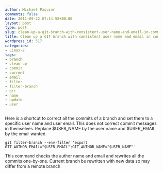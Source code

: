 ```yaml
---
author: Michael Paquier
comments: false
date: 2011-09-22 07:14:58+00:00
layout: post
type: post
slug: clean-up-a-git-branch-with-consistent-user-name-and-email-in-commit
title: Clean up a GIT branch with consistent user name and email in commit
wordpress_id: 517
categories:
- Linux-2
tags:
- branch
- clean up
- commit
- current
- email
- filter
- filter-branch
- git
- name
- update
- user
---
```


Here is a shortcut to correct all the commits of a branch and set them to a specific user name and user email.
This does not correct commit messages in themselves.
Replace $USER_NAME by the user name and $USER_EMAIL by the email wanted.

    git filter-branch --env-filter 'export GIT_AUTHOR_EMAIL="$USER_EMAIL";GIT_AUTHOR_NAME="$USER_NAME"'

This command checks the author name and email and rewrites all the commits one-by-one. Current branch be rewritten with new data so may differ from a remote branch.
